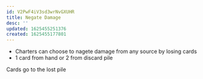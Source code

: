 ```yaml
---
id: V2PwF4iV3sd3wrNvGXUHR
title: Negate Damage
desc: ''
updated: 1625455251376
created: 1625455177801
---
```


- Charters can choose to nagete damage from any source by losing cards
- 1 card from hand or 2 from discard pile

Cards go to the lost pile
